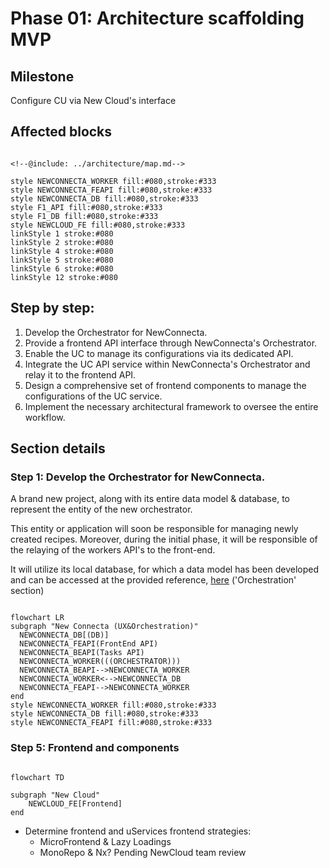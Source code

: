 # Phase 01: Architecture scaffolding MVP

## Milestone

Configure CU via New Cloud's interface

## Affected blocks

```mermaid

<!--@include: ../architecture/map.md-->

style NEWCONNECTA_WORKER fill:#080,stroke:#333
style NEWCONNECTA_FEAPI fill:#080,stroke:#333
style NEWCONNECTA_DB fill:#080,stroke:#333
style F1_API fill:#080,stroke:#333
style F1_DB fill:#080,stroke:#333
style NEWCLOUD_FE fill:#080,stroke:#333
linkStyle 1 stroke:#080
linkStyle 2 stroke:#080
linkStyle 4 stroke:#080
linkStyle 5 stroke:#080
linkStyle 6 stroke:#080
linkStyle 12 stroke:#080

```

## Step by step:

1. Develop the Orchestrator for NewConnecta.
2. Provide a frontend API interface through NewConnecta's Orchestrator.
3. Enable the UC to manage its configurations via its dedicated API.
4. Integrate the UC API service within NewConnecta's Orchestrator and relay it to the frontend API.
5. Design a comprehensive set of frontend components to manage the configurations of the UC service.
6. Implement the necessary architectural framework to oversee the entire workflow.

## Section details

### Step 1: Develop the Orchestrator for NewConnecta.

A brand new project, along with its entire data model & database, to represent the entity of the new orchestrator.

This entity or application will soon be responsible for managing newly created recipes. Moreover, during the initial phase, it will be responsible of the relaying of the workers API's to the front-end.

It will utilize its local database, for which a data model has been developed and can be accessed at the provided reference, [here](../classmap.md) ('Orchestration' section)

```mermaid

flowchart LR
subgraph "New Connecta (UX&Orchestration)"
  NEWCONNECTA_DB[(DB)]
  NEWCONNECTA_FEAPI(FrontEnd API)
  NEWCONNECTA_BEAPI(Tasks API)
  NEWCONNECTA_WORKER(((ORCHESTRATOR)))
  NEWCONNECTA_BEAPI-->NEWCONNECTA_WORKER
  NEWCONNECTA_WORKER<-->NEWCONNECTA_DB
  NEWCONNECTA_FEAPI-->NEWCONNECTA_WORKER
end
style NEWCONNECTA_WORKER fill:#080,stroke:#333
style NEWCONNECTA_DB fill:#080,stroke:#333
style NEWCONNECTA_FEAPI fill:#080,stroke:#333
```

### Step 5: Frontend and components

```mermaid

flowchart TD

subgraph "New Cloud"
    NEWCLOUD_FE[Frontend]
end
```

- Determine frontend and uServices frontend strategies:
  - MicroFrontend & Lazy Loadings
  - MonoRepo & Nx?
    Pending NewCloud team review

